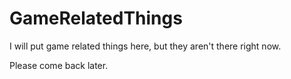 # GameRelatedThings
I will put game related things here, but they aren't there right now.

Please come back later.
